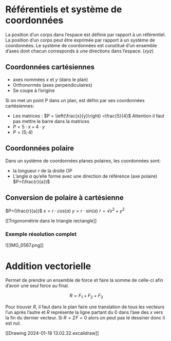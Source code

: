 # Référentiels et système de coordonnées
La position d’un corps dans l’espace est définie par rapport à un référentiel. La position d’un corps peut être exprimée par rapport à un système de coordonnées. Le système de coordonnées est constitué d’un ensemble d’axes dont chacun corresponds à une directions dans l’espace. ($xyz$)

## Coordonnées cartésiennes
- axes nommées $x$ et $y$ (dans le plan)
- Orthonormés (axes perpendiculaires)
- Se coupe à l’origine

Si on met un point P dans un plan, est défini par ses coordonnées cartésiennes: 
- Les matrices : $P = \left(\frac{x}{y}\right) =\frac{5}{4}$ Attention il faut pas mettre le barre dans la matrices
- $P=5·x+4·y$
- $P=(5;4)$
## Coordonnées polaire
 
Dans un système de coordonnées planes polaires, les coordonnées sont:
- la longueur $r$ de la droite OP
- L’angle $a$ qu’elle forme avec une direction de référence (axe polaire)
$P=(\frac{r}{a})$
## Conversion de polaire à cartésienne
$P=(\frac{r}{a})$ 
$x=r·cos(a)$
$y= r·sin(a)$
$r=√{x^{2}+y^{2}}$


[[Trigonométrie dans le triangle rectangle]]

### Exemple résolution complet 
![[IMG_0567.png]]

# Addition vectorielle
Permet de prendre un ensemble de force et faire la somme de celle-ci afin d’avoir une seul force au final.

$$ R = F_1 + F_2 + F_3 $$

Pour trouver $R$, il faut dans le plan faire une translation de tous les vecteurs l’un après l’autre et $R$ représente la ligne partant du $0$ dans l’axe des $x$ vers la fin du dernier vecteur. Si $R=ΣF=0$  alors on peut pas le dessiner donc il est nul.

[[Drawing 2024-01-18 13.02.32.excalidraw]]